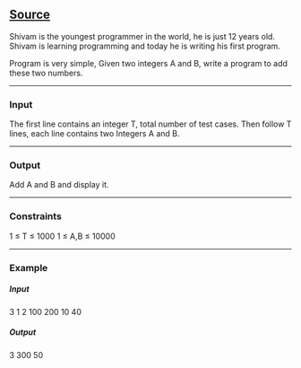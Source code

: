 ## [Source](https://www.codechef.com/problems/FLOW001)

Shivam is the youngest programmer in the world, he is just 12 years old. Shivam is learning programming and today he is writing his first program.

Program is very simple, Given two integers A and B, write a program to add these two numbers.

---

### Input

The first line contains an integer T, total number of test cases. Then follow T lines, each line contains two Integers A and B.

---

### Output

Add A and B and display it.

---

### Constraints

1 ≤ T ≤ 1000
1 ≤ A,B ≤ 10000

---

### Example

##### Input

3
1 2
100 200
10 40

##### Output

3
300
50
